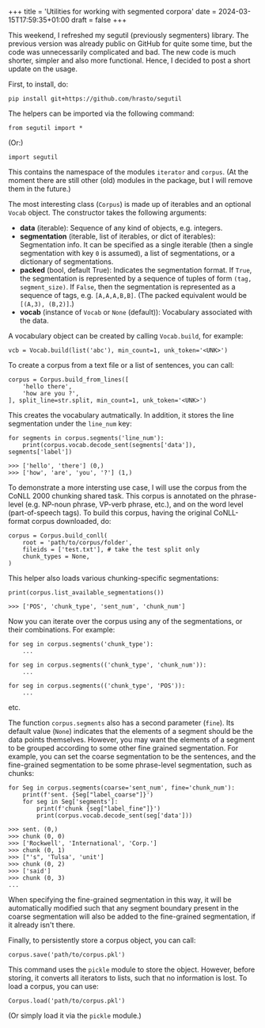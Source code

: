 +++
title = 'Utilities for working with segmented corpora'
date = 2024-03-15T17:59:35+01:00
draft = false
+++

This weekend, I refreshed my segutil (previously segmenters) library. 
The previous version was already public on GitHub for quite some time, but the code was unnecessarily complicated and bad.
The new code is much shorter, simpler and also more functional.
Hence, I decided to post a short update on the usage. 

First, to install, do: 

    pip install git+https://github.com/hrasto/segutil

The helpers can be imported via the following command: 

    from segutil import *

(Or:)
    
    import segutil

This contains the namespace of the modules `iterator` and `corpus`.
(At the moment there are still other (old) modules in the package, but I will remove them in the future.)

The most interesting class (`Corpus`) is made up of iterables and an optional `Vocab` object. 
The constructor takes the following arguments:

- **data** (iterable): Sequence of any kind of objects, e.g. integers.
- **segmentation** (iterable, list of iterables, or dict of iterables): Segmentation info. It can be specified as a single iterable (then a single segmentation with key `0` is assumed), a list of segmentations, or a dictionary of segmentations. 
- **packed** (bool, default True): Indicates the segmentation format. If `True`, the segmentation is represented by a sequence of tuples of form `(tag, segment_size)`. If `False`, then the segmentation is represented as a sequence of tags, e.g. `[A,A,A,B,B]`. (The packed equivalent would be `[(A,3), (B,2)]`.)
- **vocab** (instance of `Vocab` or `None` (default)): Vocabulary associated with the data. 

A vocabulary object can be created by calling `Vocab.build`,  for example: 

    vcb = Vocab.build(list('abc'), min_count=1, unk_token='<UNK>')

To create a corpus from a text file or a list of sentences, you can call: 

    corpus = Corpus.build_from_lines([
        'hello there', 
        'how are you ?',
    ], split_line=str.split, min_count=1, unk_token='<UNK>')

This creates the vocabulary autmatically. In addition, it stores the line segmentation under the `line_num` key: 

    for segments in corpus.segments('line_num'): 
        print(corpus.vocab.decode_sent(segments['data']), segments['label'])

    >>> ['hello', 'there'] (0,)
    >>> ['how', 'are', 'you', '?'] (1,)

To demonstrate a more intersting use case, I will use the corpus from the CoNLL 2000 chunking shared task. 
This corpus is annotated on the phrase-level (e.g. NP-noun phrase, VP-verb phrase, etc.), and on the word level (part-of-speech tags). 
To build this corpus, having the original CoNLL-format corpus downloaded, do: 

    corpus = Corpus.build_conll(
        root = 'path/to/corpus/folder',
        fileids = ['test.txt'], # take the test split only
        chunk_types = None, 
    )

This helper also loads various chunking-specific segmentations: 

    print(corpus.list_available_segmentations())

    >>> ['POS', 'chunk_type', 'sent_num', 'chunk_num']

Now you can iterate over the corpus using any of the segmentations, or their combinations. For example: 

    for seg in corpus.segments('chunk_type'):
        ...

    for seg in corpus.segments(('chunk_type', 'chunk_num')):
        ...
    
    for seg in corpus.segments(('chunk_type', 'POS')):
        ...

etc. 

The function `corpus.segments` also has a second parameter (`fine`). 
Its default value (`None`) indicates that the elements of a segment should be the data points themselves. 
However, you may want the elements of a segment to be grouped according to some other fine grained segmentation. 
For example, you can set the coarse segmentation to be the sentences, and the fine-grained segmentation to be some phrase-level segmentation, such as chunks:

    for Seg in corpus.segments(coarse='sent_num', fine='chunk_num'): 
        print(f'sent. {Seg["label_coarse"]}')
        for seg in Seg['segments']: 
            print(f'chunk {seg["label_fine"]}')
            print(corpus.vocab.decode_sent(seg['data']))

    >>> sent. (0,)
    >>> chunk (0, 0)
    >>> ['Rockwell', 'International', 'Corp.']
    >>> chunk (0, 1)
    >>> ["'s", 'Tulsa', 'unit']
    >>> chunk (0, 2)
    >>> ['said']
    >>> chunk (0, 3)
    ...

When specifying the fine-grained segmentation in this way, it will be automatically modified such that any segment boundary present in the coarse segmentation will also be added to the fine-grained segmentation, if it already isn't there. 

Finally, to persistently store a corpus object, you can call:

    corpus.save('path/to/corpus.pkl')

This command uses the `pickle` module to store the object. 
However, before storing, it converts all iterators to lists, such that no information is lost. 
To load a corpus, you can use: 

    Corpus.load('path/to/corpus.pkl')

(Or simply load it via the `pickle` module.)